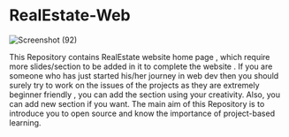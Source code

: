 # RealEstate-Web
![Screenshot (92)](https://user-images.githubusercontent.com/84792579/206370241-26feb46f-8443-41e3-9ac7-ec28cd059ef1.png)


This Repository contains RealEstate website home page , which require more slides/section to be added in it to complete the website . If you are someone who has just started his/her journey in web dev then you should surely try to work on the issues of the projects as they are extremely beginner friendly , you can add the section using your creativity. Also, you can add new section if you want. The main aim of this Repository is to introduce you to open source and know the importance of project-based learning.

